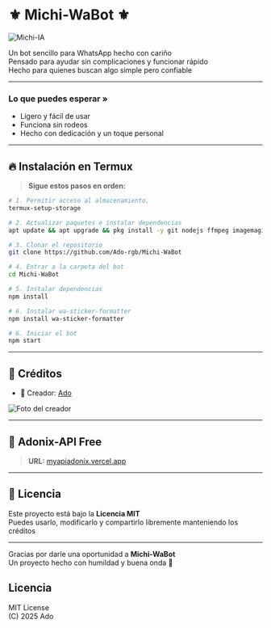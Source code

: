 # ⚜️ Michi-WaBot ⚜️
![Michi-IA](https://files.catbox.moe/8zf4yo.png)

Un bot sencillo para WhatsApp hecho con cariño  
Pensado para ayudar sin complicaciones y funcionar rápido  
Hecho para quienes buscan algo simple pero confiable  

---

### Lo que puedes esperar »
- Ligero y fácil de usar  
- Funciona sin rodeos  
- Hecho con dedicación y un toque personal
___

## 🔥 Instalación en Termux

> **Sigue estos pasos en orden:**

```bash
# 1. Permitir acceso al almacenamiento.
termux-setup-storage

# 2. Actualizar paquetes e instalar dependencias
apt update && apt upgrade && pkg install -y git nodejs ffmpeg imagemagick

# 3. Clonar el repositorio
git clone https://github.com/Ado-rgb/Michi-WaBot

# 4. Entrar a la carpeta del bot
cd Michi-WaBot

# 5. Instalar dependencias
npm install

# 6. Instalar wa-sticker-formatter
npm install wa-sticker-formatter

# 6. Iniciar el bot
npm start
```

---

## 👤 Créditos

- 🍁 Creador: [Ado](https://github.com/Ado-rgb)

![Foto del creador](https://github.com/Ado-rgb.png)

---

## 🎋 Adonix-API Free

> **URL:** [myapiadonix.vercel.app](https://myapiadonix.vercel.app)

---

## 📜 Licencia

Este proyecto está bajo la **Licencia MIT**  
Puedes usarlo, modificarlo y compartirlo libremente manteniendo los créditos

---

Gracias por darle una oportunidad a **Michi-WaBot**  
Un proyecto hecho con humildad y buena onda 🐾

## Licencia

MIT License  
(C) 2025 Ado